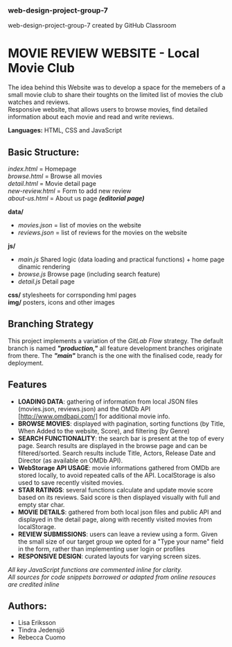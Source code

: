 ### web-design-project-group-7

web-design-project-group-7 created by GitHub Classroom

# MOVIE REVIEW WEBSITE - Local Movie Club

The idea behind this Website was to develop a space for the memebers of a small movie club to share their toughts on the limited list of movies the club watches and reviews.  
Responsive website, that allows users to browse movies, find detailed information about each movie and read and write reviews.

**Languages:** HTML, CSS and JavaScript

## Basic Structure:

_index.html_ = Homepage  
_browse.html_ = Browse all movies  
_detail.html_ = Movie detail page  
_new-review.html_ = Form to add new review  
_about-us.html_ = About us page **_(editorial page)_**

**data/**

- _movies.json_ = list of movies on the website
- _reviews.json_ = list of reviews for the movies on the website

**js/**

- _main.js_ Shared logic (data loading and practical functions) + home page dinamic rendering
- _browse.js_ Browse page (including search feature)
- _detail.js_ Detail page

**css/** stylesheets for corrsponding hml pages  
**img/** posters, icons and other images

## Branching Strategy

This project implements a variation of the _GitLab Flow_ strategy. The default branch is named **_"production,"_** all feature development branches originate from there. The **_"main"_** branch is the one with the finalised code, ready for deployment.

## Features

- **LOADING DATA**: gathering of information from local JSON files (movies.json, reviews.json) and the OMDb API [http://www.omdbapi.com/] for additional movie info.
- **BROWSE MOVIES**: displayed with pagination, sorting functions (by Title, When Added to the website, Score), and filtering (by Genre)
- **SEARCH FUNCTIONALITY**: the search bar is present at the top of every page. Search results are displayed in the browse page and can be filtered/sorted. Search results include Title, Actors, Release Date and Director (as available on OMDb API).
- **WebStorage API USAGE**: movie informations gathered from OMDb are stored locally, to avoid repeated calls of the API. LocalStorage is also used to save recently visited movies.
- **STAR RATINGS**: several functions calculate and update movie score based on its reviews. Said score is then displayed visually with full and empty star char.
- **MOVIE DETAILS**: gathered from both local json files and public API and displayed in the detail page, along with recently visited movies from localStorage.
- **REVIEW SUBMISSIONS**: users can leave a review using a form. Given the small size of our target group we opted for a "Type your name" field in the form, rather than implementing user login or profiles
- **RESPONSIVE DESIGN**: curated layouts for varying screen sizes.

_All key JavaScript functions are commented inline for clarity.  
All sources for code snippets borrowed or adapted from online resouces are credited inline_

## Authors:

- Lisa Eriksson
- Tindra Jedensjö
- Rebecca Cuomo
